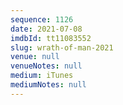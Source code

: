 ```yaml
---
sequence: 1126
date: 2021-07-08
imdbId: tt11083552
slug: wrath-of-man-2021
venue: null
venueNotes: null
medium: iTunes
mediumNotes: null
---
```

